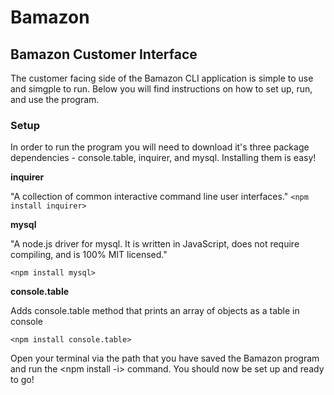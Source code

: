 # Bamazon

## Bamazon Customer Interface 

The customer facing side of the Bamazon CLI application is simple to use and simgple to run. Below you will find 
instructions on how to set up, run, and use the program.

### Setup

In order to run the program you will need to download it's three package dependencies - console.table, inquirer, and mysql. Installing them is easy!

**inquirer**

"A collection of common interactive command line user interfaces."
`<npm install inquirer>`

**mysql**

"A node.js driver for mysql. It is written in JavaScript, does not require compiling, and is 100% MIT licensed."

`<npm install mysql>`

**console.table**

Adds console.table method that prints an array of objects as a table in console

`<npm install console.table>`

Open your terminal via the path that you have saved the Bamazon program and run the <npm install -i> command. You should now be set up and ready to go!





